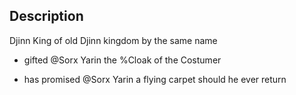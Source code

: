 ## Description

Djinn King of old Djinn kingdom by the same name

- gifted @Sorx Yarin the %Cloak of the Costumer
    
- has promised @Sorx Yarin a flying carpet should he ever return